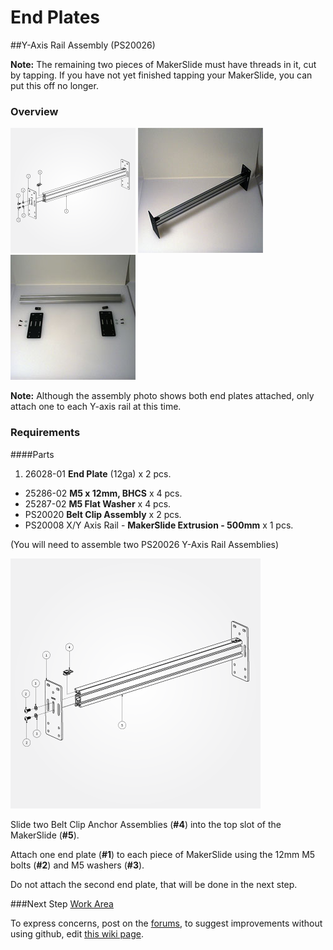# End Plates

##Y-Axis Rail Assembly (PS20026)

**Note:** The remaining two pieces of MakerSlide must have threads in it, cut by tapping. If you have not yet finished tapping your MakerSlide, you can put this off no longer.

### Overview

![exploded view of End Plates](tPictures/PS20026_2.png) 
![](tPictures/so_y_axis_rail_2.jpg)
![](tPictures/so_y_axis_rail_parts_2.jpg)

**Note:** Although the assembly photo shows both end plates attached, only attach one to each Y-axis rail at this time.

### Requirements

####Parts

1. 26028-01 **End Plate** (12ga) x 2 pcs.
* 25286-02 **M5 x 12mm, BHCS** x 4 pcs.
* 25287-02 **M5 Flat Washer** x 4 pcs.
* PS20020 **Belt Clip Assembly** x 2 pcs.
* PS20008 X/Y Axis Rail - **MakerSlide Extrusion - 500mm** x 1 pcs.
 
(You will need to assemble two PS20026 Y-Axis Rail Assemblies)

[![exploded view of End Plates](tPictures/PS20026_4.png)](content/tPictures/PS20026_16.png)

Slide two Belt Clip Anchor Assemblies (**\#4**) into the top slot of the MakerSlide (**\#5**).

Attach one end plate (**\#1**) to each piece of MakerSlide using the 12mm M5 bolts (**\#2**) and M5 washers (**\#3**).

Do not attach the second end plate, that will be done in the next step.

###Next Step [Work Area](http://docs.shapeoko.com/workarea.html)

To express concerns, post on the [forums](http://www.shapeoko.com/forum/index.php), to suggest improvements without using github, edit [this wiki page](http://www.shapeoko.com/wiki/index.php?title=Yaxis_1&action=edit&redlink=1).
